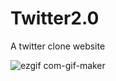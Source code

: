 # Twitter2.0

A twitter clone website

![ezgif com-gif-maker](https://user-images.githubusercontent.com/43414928/132686233-106eab18-563c-4cc4-8bab-73d7d6278fcb.gif)
